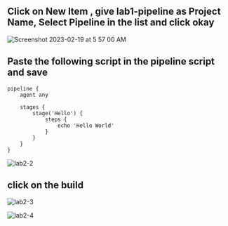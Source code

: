 ## Click on New Item , give lab1-pipeline as Project Name, Select Pipeline in the list and click okay

![Screenshot 2023-02-19 at 5 57 00 AM](https://user-images.githubusercontent.com/33331778/219946800-85bbb48c-4199-490f-a660-b45501d2107b.png)

## Paste the following script in the pipeline script and save

```
pipeline {
    agent any

    stages {
        stage('Hello') {
            steps {
                echo 'Hello World'
            }
        }
    }
}
```

![lab2-2](https://user-images.githubusercontent.com/33331778/219947018-9390ed81-8730-40ca-b06a-e5483cb21185.png)

## click on the build

![lab2-3](https://user-images.githubusercontent.com/33331778/219947208-406b99a1-ba64-4eeb-9755-a495dafe6a1b.png)

![lab2-4](https://user-images.githubusercontent.com/33331778/219947266-b94dbe04-a5b3-493b-bb7d-8e911b78b1d2.png)

